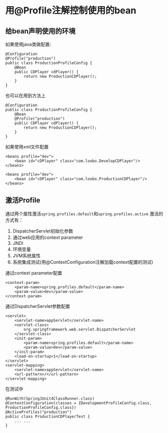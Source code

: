# 用@Profile注解控制使用的bean


## 给bean声明使用的环境

如果使用java类做配置:

	@Configuration
	@Profile("production")
	public class ProductionProfileConfig {
    	@Bean
    	public CDPlayer cdPlayer() {
        	return new ProductionCDPlayer();
    	}
	}

也可以在用到方法上	

	@Configuration
	public class ProductionProfileConfig {
    	@Bean
    	@Profile("production")
    	public CDPlayer cdPlayer() {
        	return new ProductionCDPlayer();
    	}
	}
	
如果使用xml文件配置

	<beans profile="dev">		<bean id="cDPlayer" class="com.loobo.DevelopCDPlayer"/>	</beans>
	<beans profile="dev">		<bean id="cDPlayer" class="com.loobo.ProductionCDPlayer"/>	</beans>
	
##  激活Profile

通过两个属性激活`spring.profiles.default`和`spring.profiles.active`激活的方式有：
1. DispatcherServlet初始化参数
2. 通过web应用的context parameter
3. JNDI
4. 环境变量
5. JVM系统属性
6. 系统集成测试(用@ContextConfiguration注解加载context配置的测试)

通过context parameter配置
	<context-param>    	<param-name>spring.profiles.default</param-name>    	<param-value>dev</param-value>	</context-param>

通过DispatcherServlet参数配置

	<servlet>    	<servlet-name>appServlet</servlet-name>    	<servlet-class>      		org.springframework.web.servlet.DispatcherServlet    	</servlet-class>    	<init-param>      		<param-name>spring.profiles.default</param-name>      		<param-value>dev</param-value>    	</init-param>    	<load-on-startup>1</load-on-startup>	</servlet>  	<servlet-mapping>    	<servlet-name>appServlet</servlet-name>    	<url-pattern>/</url-pattern>	</servlet-mapping>

在测试中
	
	@RunWith(SpringJUnit4ClassRunner.class)
	@ContextConfiguration(classes = {DevelopmentProfileConfig.class, ProductionProfileConfig.class})
	@ActiveProfiles("production")
	public class ProductionCDPlayerTest {
		... ...
	}
	
	